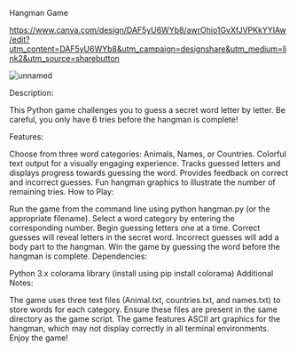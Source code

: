 Hangman Game

https://www.canva.com/design/DAF5yU6WYb8/awrOhio1GvXfJVPKkYYIAw/edit?utm_content=DAF5yU6WYb8&utm_campaign=designshare&utm_medium=link2&utm_source=sharebutton

![unnamed](https://github.com/maorkris/Hangman/assets/142143890/9c65e2b3-3d21-4a89-bcfa-dcb688b9a0a5)


Description:

This Python game challenges you to guess a secret word letter by letter. Be careful, you only have 6 tries before the hangman is complete!

Features:

Choose from three word categories: Animals, Names, or Countries.
Colorful text output for a visually engaging experience.
Tracks guessed letters and displays progress towards guessing the word.
Provides feedback on correct and incorrect guesses.
Fun hangman graphics to illustrate the number of remaining tries.
How to Play:

Run the game from the command line using python hangman.py (or the appropriate filename).
Select a word category by entering the corresponding number.
Begin guessing letters one at a time.
Correct guesses will reveal letters in the secret word.
Incorrect guesses will add a body part to the hangman.
Win the game by guessing the word before the hangman is complete.
Dependencies:

Python 3.x
colorama library (install using pip install colorama)
Additional Notes:

The game uses three text files (Animal.txt, countries.txt, and names.txt) to store words for each category. Ensure these files are present in the same directory as the game script.
The game features ASCII art graphics for the hangman, which may not display correctly in all terminal environments.
Enjoy the game!
